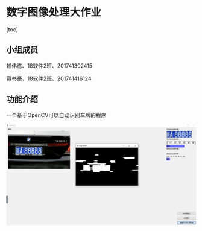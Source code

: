 # 数字图像处理大作业

[toc]



## 小组成员

赖伟栋、18软件2班、201741302415

蒋书豪、18软件2班、201741416124



## 功能介绍

一个基于OpenCV可以自动识别车牌的程序

![image-20200704195328522](README/image-20200704195328522.png)

